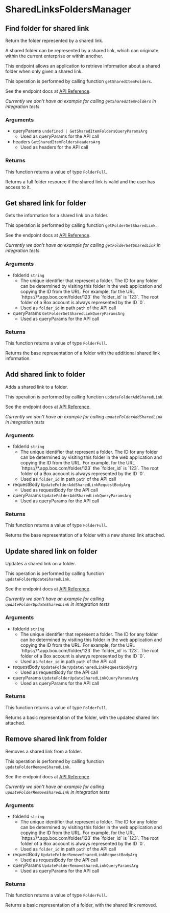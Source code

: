 # SharedLinksFoldersManager

## Find folder for shared link

Return the folder represented by a shared link.

A shared folder can be represented by a shared link,
which can originate within the current enterprise or within another.

This endpoint allows an application to retrieve information about a
shared folder when only given a shared link.

This operation is performed by calling function `getSharedItemFolders`.

See the endpoint docs at
[API Reference](https://developer.box.com/reference/get-shared-items-folders/).

*Currently we don't have an example for calling `getSharedItemFolders` in integration tests*

### Arguments

- queryParams `undefined | GetSharedItemFoldersQueryParamsArg`
  - Used as queryParams for the API call
- headers `GetSharedItemFoldersHeadersArg`
  - Used as headers for the API call


### Returns

This function returns a value of type `FolderFull`.

Returns a full folder resource if the shared link is valid and
the user has access to it.


## Get shared link for folder

Gets the information for a shared link on a folder.

This operation is performed by calling function `getFolderGetSharedLink`.

See the endpoint docs at
[API Reference](https://developer.box.com/reference/get-folders-id-get-shared-link/).

*Currently we don't have an example for calling `getFolderGetSharedLink` in integration tests*

### Arguments

- folderId `string`
  - The unique identifier that represent a folder.  The ID for any folder can be determined by visiting this folder in the web application and copying the ID from the URL. For example, for the URL &#x60;https://*.app.box.com/folder/123&#x60; the &#x60;folder_id&#x60; is &#x60;123&#x60;.  The root folder of a Box account is always represented by the ID &#x60;0&#x60;.
  - Used as `folder_id` in path `path` of the API call
- queryParams `GetFolderGetSharedLinkQueryParamsArg`
  - Used as queryParams for the API call


### Returns

This function returns a value of type `FolderFull`.

Returns the base representation of a folder with the
additional shared link information.


## Add shared link to folder

Adds a shared link to a folder.

This operation is performed by calling function `updateFolderAddSharedLink`.

See the endpoint docs at
[API Reference](https://developer.box.com/reference/put-folders-id-add-shared-link/).

*Currently we don't have an example for calling `updateFolderAddSharedLink` in integration tests*

### Arguments

- folderId `string`
  - The unique identifier that represent a folder.  The ID for any folder can be determined by visiting this folder in the web application and copying the ID from the URL. For example, for the URL &#x60;https://*.app.box.com/folder/123&#x60; the &#x60;folder_id&#x60; is &#x60;123&#x60;.  The root folder of a Box account is always represented by the ID &#x60;0&#x60;.
  - Used as `folder_id` in path `path` of the API call
- requestBody `UpdateFolderAddSharedLinkRequestBodyArg`
  - Used as requestBody for the API call
- queryParams `UpdateFolderAddSharedLinkQueryParamsArg`
  - Used as queryParams for the API call


### Returns

This function returns a value of type `FolderFull`.

Returns the base representation of a folder with a new shared
link attached.


## Update shared link on folder

Updates a shared link on a folder.

This operation is performed by calling function `updateFolderUpdateSharedLink`.

See the endpoint docs at
[API Reference](https://developer.box.com/reference/put-folders-id-update-shared-link/).

*Currently we don't have an example for calling `updateFolderUpdateSharedLink` in integration tests*

### Arguments

- folderId `string`
  - The unique identifier that represent a folder.  The ID for any folder can be determined by visiting this folder in the web application and copying the ID from the URL. For example, for the URL &#x60;https://*.app.box.com/folder/123&#x60; the &#x60;folder_id&#x60; is &#x60;123&#x60;.  The root folder of a Box account is always represented by the ID &#x60;0&#x60;.
  - Used as `folder_id` in path `path` of the API call
- requestBody `UpdateFolderUpdateSharedLinkRequestBodyArg`
  - Used as requestBody for the API call
- queryParams `UpdateFolderUpdateSharedLinkQueryParamsArg`
  - Used as queryParams for the API call


### Returns

This function returns a value of type `FolderFull`.

Returns a basic representation of the folder, with the updated shared
link attached.


## Remove shared link from folder

Removes a shared link from a folder.

This operation is performed by calling function `updateFolderRemoveSharedLink`.

See the endpoint docs at
[API Reference](https://developer.box.com/reference/put-folders-id-remove-shared-link/).

*Currently we don't have an example for calling `updateFolderRemoveSharedLink` in integration tests*

### Arguments

- folderId `string`
  - The unique identifier that represent a folder.  The ID for any folder can be determined by visiting this folder in the web application and copying the ID from the URL. For example, for the URL &#x60;https://*.app.box.com/folder/123&#x60; the &#x60;folder_id&#x60; is &#x60;123&#x60;.  The root folder of a Box account is always represented by the ID &#x60;0&#x60;.
  - Used as `folder_id` in path `path` of the API call
- requestBody `UpdateFolderRemoveSharedLinkRequestBodyArg`
  - Used as requestBody for the API call
- queryParams `UpdateFolderRemoveSharedLinkQueryParamsArg`
  - Used as queryParams for the API call


### Returns

This function returns a value of type `FolderFull`.

Returns a basic representation of a folder, with the shared link removed.


